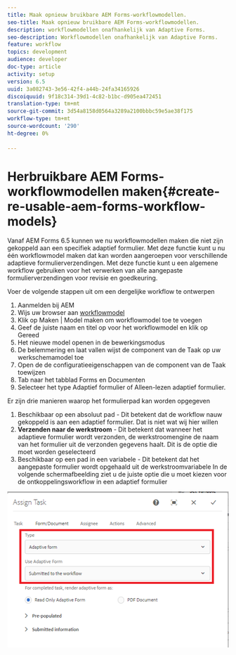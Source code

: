 ```yaml
---
title: Maak opnieuw bruikbare AEM Forms-workflowmodellen.
seo-title: Maak opnieuw bruikbare AEM Forms-workflowmodellen.
description: workflowmodellen onafhankelijk van Adaptive Forms.
seo-description: Workflowmodellen onafhankelijk van Adaptive Forms.
feature: workflow
topics: development
audience: developer
doc-type: article
activity: setup
version: 6.5
uuid: 3a082743-3e56-42f4-a44b-24fa34165926
discoiquuid: 9f18c314-39d1-4c82-b1bc-d905ea472451
translation-type: tm+mt
source-git-commit: 3d54a8158d0564a3289a2100bbbc59e5ae38f175
workflow-type: tm+mt
source-wordcount: '290'
ht-degree: 0%

---
```



# Herbruikbare AEM Forms-workflowmodellen maken{#create-re-usable-aem-forms-workflow-models}

Vanaf AEM Forms 6.5 kunnen we nu workflowmodellen maken die niet zijn gekoppeld aan een specifiek adaptief formulier. Met deze functie kunt u nu één workflowmodel maken dat kan worden aangeroepen voor verschillende adaptieve formulierverzendingen. Met deze functie kunt u een algemene workflow gebruiken voor het verwerken van alle aangepaste formulierverzendingen voor revisie en goedkeuring.

Voer de volgende stappen uit om een dergelijke workflow te ontwerpen

1. Aanmelden bij AEM
1. Wijs uw browser aan [workflowmodel](http://localhost:4502/libs/cq/workflow/admin/console/content/models.html)
1. Klik op Maken | Model maken om workflowmodel toe te voegen
1. Geef de juiste naam en titel op voor het workflowmodel en klik op Gereed
1. Het nieuwe model openen in de bewerkingsmodus
1. De belemmering en laat vallen wijst de component van de Taak op uw werkschemamodel toe
1. Open de de configuratieeigenschappen van de component van de Taak toewijzen
1. Tab naar het tabblad Forms en Documenten
1. Selecteer het type Adaptief formulier of Alleen-lezen adaptief formulier.

Er zijn drie manieren waarop het formulierpad kan worden opgegeven

1. Beschikbaar op een absoluut pad - Dit betekent dat de workflow nauw gekoppeld is aan een adaptief formulier. Dat is niet wat wij hier willen
1. **Verzenden naar de werkstroom**  - Dit betekent dat wanneer het adaptieve formulier wordt verzonden, de werkstroomengine de naam van het formulier uit de verzonden gegevens haalt. Dit is de optie die moet worden geselecteerd
1. Beschikbaar op een pad in een variabele - Dit betekent dat het aangepaste formulier wordt opgehaald uit de werkstroomvariabele
In de volgende schermafbeelding ziet u de juiste optie die u moet kiezen voor de ontkoppelingsworkflow in een adaptief formulier

![workflowmodel](assets/workflomodel.PNG)